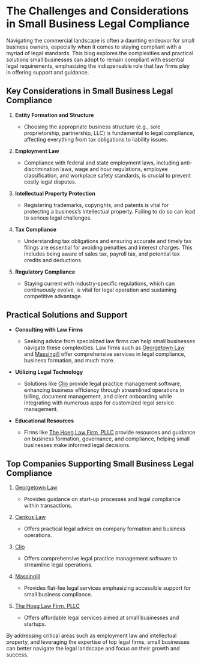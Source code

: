 # The Challenges and Considerations in Small Business Legal Compliance

Navigating the commercial landscape is often a daunting endeavor for small business owners, especially when it comes to staying compliant with a myriad of legal standards. This blog explores the complexities and practical solutions small businesses can adopt to remain compliant with essential legal requirements, emphasizing the indispensable role that law firms play in offering support and guidance.

## Key Considerations in Small Business Legal Compliance

1. **Entity Formation and Structure**
   - Choosing the appropriate business structure (e.g., sole proprietorship, partnership, LLC) is fundamental to legal compliance, affecting everything from tax obligations to liability issues.
   
2. **Employment Law**
   - Compliance with federal and state employment laws, including anti-discrimination laws, wage and hour regulations, employee classification, and workplace safety standards, is crucial to prevent costly legal disputes.
   
3. **Intellectual Property Protection**
   - Registering trademarks, copyrights, and patents is vital for protecting a business’s intellectual property. Failing to do so can lead to serious legal challenges.
   
4. **Tax Compliance**
   - Understanding tax obligations and ensuring accurate and timely tax filings are essential for avoiding penalties and interest charges. This includes being aware of sales tax, payroll tax, and potential tax credits and deductions.
   
5. **Regulatory Compliance**
   - Staying current with industry-specific regulations, which can continuously evolve, is vital for legal operation and sustaining competitive advantage.

## Practical Solutions and Support

- **Consulting with Law Firms**
  - Seeking advice from specialized law firms can help small businesses navigate these complexities. Law firms such as [Georgetown Law](/dir/georgetown_law) and [Massingill](/dir/massingill) offer comprehensive services in legal compliance, business formation, and much more.
  
- **Utilizing Legal Technology**
  - Solutions like [Clio](/dir/clio) provide legal practice management software, enhancing business efficiency through streamlined operations in billing, document management, and client onboarding while integrating with numerous apps for customized legal service management.
  
- **Educational Resources**
  - Firms like [The Hoeg Law Firm, PLLC](/dir/the_hoeg_law_firm_pllc) provide resources and guidance on business formation, governance, and compliance, helping small businesses make informed legal decisions.

## Top Companies Supporting Small Business Legal Compliance

1. [Georgetown Law](/dir/georgetown_law)
   - Provides guidance on start-up processes and legal compliance within transactions.
  
2. [Cenkus Law](/dir/cenkus_law)
   - Offers practical legal advice on company formation and business operations.
  
3. [Clio](/dir/clio)
   - Offers comprehensive legal practice management software to streamline legal operations.
  
4. [Massingill](/dir/massingill)
   - Provides flat-fee legal services emphasizing accessible support for small business compliance.
  
5. [The Hoeg Law Firm, PLLC](/dir/the_hoeg_law_firm_pllc)
   - Offers affordable legal services aimed at small businesses and startups.

By addressing critical areas such as employment law and intellectual property, and leveraging the expertise of top legal firms, small businesses can better navigate the legal landscape and focus on their growth and success.